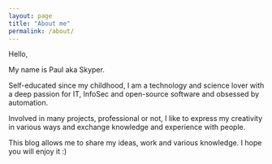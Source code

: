 ```yaml
---
layout: page
title: "About me"
permalink: /about/
---
```

Hello,

My name is Paul aka Skyper.

Self-educated since my childhood, I am a technology and science lover with a deep passion for IT, InfoSec and open-source software and obsessed by automation.

Involved in many projects, professional or not, I like to express my creativity in various ways and exchange knowledge and experience with people.

This blog allows me to share my ideas, work and various knowledge. I hope you will enjoy it :)
